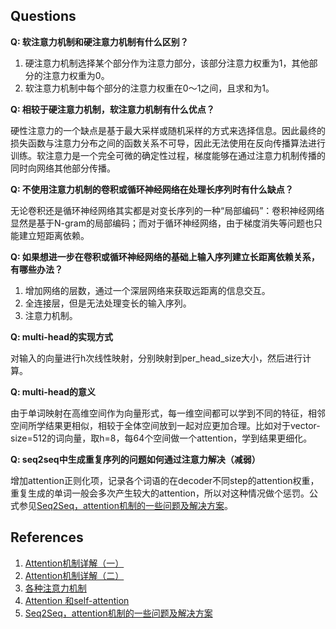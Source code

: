 ## Questions
**Q: 软注意力机制和硬注意力机制有什么区别？**

1. 硬注意力机制选择某个部分作为注意力部分，该部分注意力权重为1，其他部分的注意力权重为0。
2. 软注意力机制中每个部分的注意力权重在0～1之间，且求和为1。

**Q: 相较于硬注意力机制，软注意力机制有什么优点？**

硬性注意力的一个缺点是基于最大采样或随机采样的方式来选择信息。因此最终的损失函数与注意力分布之间的函数关系不可导，因此无法使用在反向传播算法进行训练。软注意力是一个完全可微的确定性过程，梯度能够在通过注意力机制传播的同时向网络其他部分传播。

**Q: 不使用注意力机制的卷积或循环神经网络在处理长序列时有什么缺点？**

无论卷积还是循环神经网络其实都是对变长序列的一种“局部编码”：卷积神经网络显然是基于N-gram的局部编码；而对于循环神经网络，由于梯度消失等问题也只能建立短距离依赖。

**Q: 如果想进一步在卷积或循环神经网络的基础上输入序列建立长距离依赖关系，有哪些办法？**

1. 增加网络的层数，通过一个深层网络来获取远距离的信息交互。
2. 全连接层，但是无法处理变长的输入序列。
3. 注意力机制。

**Q: multi-head的实现方式**

对输入的向量进行h次线性映射，分别映射到per_head_size大小，然后进行计算。

**Q: multi-head的意义**

由于单词映射在高维空间作为向量形式，每一维空间都可以学到不同的特征，相邻空间所学结果更相似，相较于全体空间放到一起对应更加合理。比如对于vector-size=512的词向量，取h=8，每64个空间做一个attention，学到结果更细化。

**Q: seq2seq中生成重复序列的问题如何通过注意力解决（减弱）**

增加attention正则化项，记录各个词语的在decoder不同step的attention权重，重复生成的单词一般会多次产生较大的attention，所以对这种情况做个惩罚。公式参见[Seq2Seq，attention机制的一些问题及解决方案](https://blog.csdn.net/CsWarmSun/article/details/106106388)。


## References
1. [Attention机制详解（一）](https://zhuanlan.zhihu.com/p/47063917)
2. [Attention机制详解（二）](https://zhuanlan.zhihu.com/p/47282410)
3. [各种注意力机制](https://blog.csdn.net/qq_32806793/article/details/88782157)
4. [Attention 和self-attention](https://www.cnblogs.com/AntonioSu/p/12019534.html)
5. [Seq2Seq，attention机制的一些问题及解决方案](https://blog.csdn.net/CsWarmSun/article/details/106106388)


